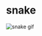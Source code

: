 # snake
![snake gif](https://github.com/venkateshness/venkateshness/blob/output/github-contribution-grid-snake.svg)
